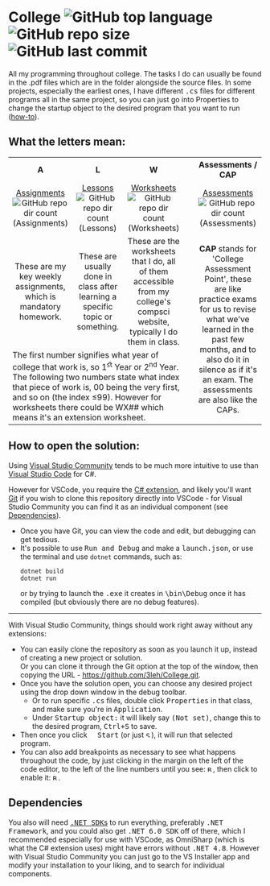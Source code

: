 # College ![GitHub top language](https://img.shields.io/github/languages/top/3leh/College?color=blueviolet) ![GitHub repo size](https://img.shields.io/github/repo-size/3leh/College?color=green) ![GitHub last commit](https://img.shields.io/github/last-commit/3leh/College)
All my programming throughout college. The tasks I do can usually be found in the .pdf files which are in the folder alongside the source files. In some projects, especially the earliest ones, I have different <samp>.cs</samp> files for different programs all in the same project, so you can just go into Properties to change the startup object to the desired program that you want to run ([how-to](#vs-com)).

## What the letters mean:
<table>
    <tr>
        <th align="center">A</td>
        <th align="center">L</td>
        <th align="center">W</td>
        <td rowspan="4">&nbsp;</td>
        <th align="center">Assessments / CAP</td>
    </tr>
    <tr>
        <td align="center">
            <a href="Assignments">Assignments</a><br>
            <img alt="GitHub repo dir count (Assignments)" src="https://img.shields.io/github/directory-file-count/3leh/College/Assignments?type=dir&color=lightgrey"></td>
        <td align="center">
            <a href="Lessons">Lessons</a><br>
            <img alt="GitHub repo dir count (Lessons)" src="https://img.shields.io/github/directory-file-count/3leh/College/Lessons?type=dir&color=lightgrey"></td>
        <td align="center">
            <a href="Worksheets">Worksheets</a><br>
            <img alt="GitHub repo dir count (Worksheets)" src="https://img.shields.io/github/directory-file-count/3leh/College/Worksheets?type=dir&color=lightgrey"></td>
        <td align="center">
            <a href="Assessments">Assessments</a><br>
            <img alt="GitHub repo dir count (Assessments)" src="https://img.shields.io/github/directory-file-count/3leh/College/Assessments?type=dir&color=lightgrey"></td>
    </tr>
    <tr>
        <td align="center">These are my key weekly assignments, which is mandatory homework.</td>
        <td align="center">These are usually done in class after learning a specific topic or something.</td>
        <td align="center">These are the worksheets that I do, all of them accessible from my college's compsci website, typically I do them in class.</td>
        <td rowspan="2" align="center"><b>CAP</b> stands for 'College Assessment Point', these are like practice exams for us to revise what we've learned in the past few months, and to also do it in silence as if it's an exam. The assessments are also like the CAPs.
    </tr>
    <tr>
        <td colspan="3" align="left">The first number signifies what year of college that work is, so 1<sup>ﬆ</sup> Year or 2<sup>nd</sup> Year. The following two numbers state what index that piece of work is, 00 being the very first, and so on (the index ≤99). However for worksheets there could be WX## which means it's an extension worksheet. </td>
    </tr>
</table>

## How to open the solution:
Using [Visual Studio Community](https://visualstudio.microsoft.com/vs/community/ "Download Visual Studio Community") tends to be much more intuitive to use than [Visual Studio Code](https://code.visualstudio.com/ "Download Visual Studio Code") for C#.

However for VSCode, you require the [C# extension](https://marketplace.visualstudio.com/items?itemName=ms-dotnettools.csharp "Download the C# extension"), and likely you'll want [Git](https://git-scm.com/downloads "Download Git") if you wish to clone this repository directly into VSCode - for Visual Studio Community you can find it as an individual component (see [Dependencies](#dependencies)).
- Once you have Git, you can view the code and edit, but debugging can get tedious. 
- It's possible to use <kbd><samp>Run and Debug</samp></kbd> and make a <samp>launch.json</samp>, or use the terminal and use <samp>`dotnet`</samp> commands, such as: 
    ```batch
    dotnet build
    dotnet run
    ```
    or by trying to launch the <samp>.exe</samp> it creates in <samp>\bin\Debug</samp> once it has compiled (but obviously there are no debug features).
---
<a id="vs-com" />With Visual Studio Community, things should work right away without any extensions:
- You can easily clone the repository as soon as you launch it up, instead of creating a new project or solution.  
 Or you can clone it through the Git option at the top of the window, then copying the URL - https://github.com/3leh/College.git.
 - Once you have the solution open, you can choose any desired project using the drop down window in the debug toolbar.
    - Or to run specific <samp>.cs</samp> files, double click <kbd><samp>Properties</samp></kbd> in that class, and make sure you're in <kbd><samp>Application</samp></kbd>. 
    - Under <kbd><samp>Startup object:</samp></kbd> it will likely say <kbd><samp>(Not set)</samp></kbd>, change this to the desired program, <kbd><kbd>Ctrl</kbd>+<kbd>S</kbd></kbd> to save.
- Then once you click <kbd><picture><img src="https://github.com/3leh/College/assets/37591724/7d123503-75d1-47b2-b7c8-c75485454391" width='8' height='8'></picture><samp> Start</samp></kbd> (or just <kbd><picture><img src="https://github.com/3leh/College/assets/37591724/982379dc-5468-4c86-908d-b2dad7094137" width='11' height='11' title="Start Without Debugging (Ctrl+F5)"></picture></kbd>), it will run that selected program.
- You can also add breakpoints as necessary to see what happens throughout the code, by just clicking in the margin on the left of the code editor, to the left of the line numbers until you see:
<kbd><picture><source media="(prefers-color-scheme: dark)" srcset="https://github.com/3leh/College/assets/37591724/2dd0bd0c-c6fb-4f57-98ca-e1d581fee13e"><img src="https://github.com/3leh/College/assets/37591724/94b977f5-7ce6-4502-9f2a-ca004e8910df" width='11' height='11' title="Breakpoint Available"></picture></kbd>, then click to enable it: <kbd><picture><img src="https://github.com/3leh/College/assets/37591724/5c99624f-7834-498b-8cbc-07d175075edd" width='11' height='11' title="Breakpoint Enabled"></picture></kbd>.


## Dependencies
You also will need [<samp>.NET SDK</samp>s](https://dotnet.microsoft.com/en-us/download/visual-studio-sdks "Download .NET SDK") to run everything, preferably <samp>.NET Framework</samp>, and you could also get <samp>.NET 6.0 SDK</samp> off of there, which I recommended especially for use with VSCode, as OmniSharp (which is what the C# extension uses) might have errors without <samp>.NET 4.8</samp>. However with Visual Studio Community you can just go to the VS Installer app and modify your installation to your liking, and to search for individual components.
